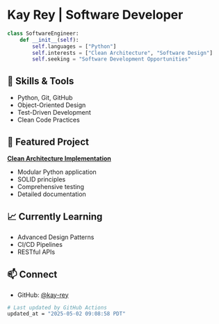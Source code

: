 # Kay Rey | Software Developer

```python
class SoftwareEngineer:
    def __init__(self):
        self.languages = ["Python"]
        self.interests = ["Clean Architecture", "Software Design"]
        self.seeking = "Software Development Opportunities"
```

## 🔨 Skills & Tools
- Python, Git, GitHub
- Object-Oriented Design
- Test-Driven Development
- Clean Code Practices

## 💼 Featured Project
**[Clean Architecture Implementation](https://github.com/kay-rey/CardGames)**
- Modular Python application
- SOLID principles
- Comprehensive testing
- Detailed documentation

## 📈 Currently Learning
- Advanced Design Patterns
- CI/CD Pipelines
- RESTful APIs

## 📫 Connect
- GitHub: [@kay-rey](https://github.com/kay-rey)

<div align="left">

```bash
# Last updated by GitHub Actions
updated_at = "2025-05-02 09:08:58 PDT"
```
</div>
